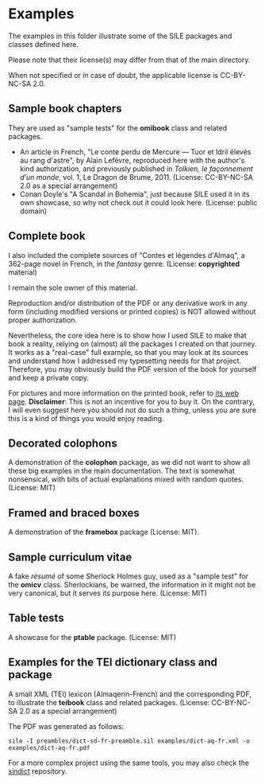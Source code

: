 # Examples

The examples in this folder illustrate some of the SILE packages and classes
defined here.

Please note that their license(s) may differ from that of the main directory.

When not specified or in case of doubt, the applicable license is CC-BY-NC-SA 2.0.

## Sample book chapters

They are used as "sample tests" for the **omibook** class and related packages.

- An article in French, "Le conte perdu de Mercure — Tuor et Idril élevés au rang d'astre",
  by Alain Lefèvre, reproduced here with the author's kind authorization, and previously
  published in _Tolkien, le façonnement d’un monde_, vol. 1, Le Dragon de Brume, 2011.
  (License: CC-BY-NC-SA 2.0 as a special arrangement)
- Conan Doyle's "A Scandal in Bohemia", just because SILE used it in its own
  showcase, so why not check out it could look here. (License: public domain)

## Complete book

I also included the complete sources of "Contes et légendes d'Almaq", a 362-page novel
in French, in the _fantasy_ genre. (License: **copyrighted** material)

I remain the sole owner of this material.

Reproduction and/or distribution of the PDF or any derivative work in any form
(including modified versions or printed copies) is NOT allowed without
proper authorization.

Nevertheless, the core idea here is to show how I used SILE to make that book a reality,
relying on (almost) all the packages I created on that journey. It works as a "real-case"
full example, so that you may look at its sources and understand how I addressed
my typesetting needs for that project. Therefore, you may obviously build the PDF version
of the book for yourself and keep a private copy.

For pictures and more information on the printed book, refer to [its web page](https://sites.google.com/site/dragonbrumeux/contes-et-l%C3%A9gendes-dalmaq). **Disclaimer**: This is not an incentive for you to buy it.
On the contrary, I will even suggest here you should not do such a thing, unless you are sure this is a kind of things you would enjoy reading.

## Decorated colophons

A demonstration of the **colophon** package, as we did not want to show all these
big examples in the main documentation. The text is somewhat nonsensical, with
bits of actual explanations mixed with random quotes. (License: MIT)

## Framed and braced boxes

A demonstration of the **framebox** package (License: MIT).

## Sample curriculum vitae

A fake _résumé_ of some Sherlock Holmes guy, used as a "sample test" for the **omicv**
class. Sherlockians, be warned, the information in it might not be very canonical,
but it serves its purpose here. (License: MIT)

## Table tests

A showcase for the **ptable** package. (License: MIT)

## Examples for the TEI dictionary class and package

A small XML (TEI) lexicon (Almaqerin-French) and the corresponding PDF, to
illustrate the **teibook** class and related packages. (License: CC-BY-NC-SA 2.0 as
a special arrangement)

The PDF was generated as follows:

```
sile -I preambles/dict-sd-fr-preamble.sil examples/dict-aq-fr.xml -o examples/dict-aq-fr.pdf
```

For a more complex project using the same tools, you may also check
the [sindict](https://omikhleia.github.io/sindict/) repository.
